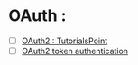 # OAuth :
- [ ] [OAuth2 : TutorialsPoint](https://www.tutorialspoint.com/oauth2.0/oauth2.0_client_credentials.htm)
- [ ] [OAuth2 token authentication](https://www.javacodegeeks.com/2017/09/understanding-oauth2-token-authentication.html)
